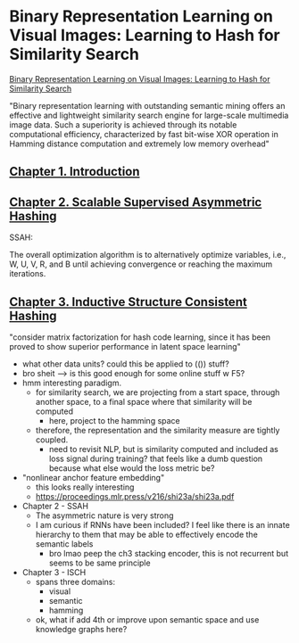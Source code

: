 # Binary Representation Learning on Visual Images: Learning to Hash for Similarity Search

[Binary Representation Learning on Visual Images: Learning to Hash for Similarity Search](https://www.amazon.com/Binary-Representation-Learning-Visual-Images-ebook/dp/B0CX83R73K/ref=tmm_kin_swatch_0?)

"Binary representation learning with outstanding semantic mining offers an effective and lightweight similarity search engine for large-scale multimedia image data. Such a superiority is achieved through its notable computational efficiency, characterized by fast bit-wise XOR operation in Hamming distance computation and extremely low memory overhead"

## [Chapter 1. Introduction](./CHAPTER_1.md)

## [Chapter 2. Scalable Supervised Asymmetric Hashing](./CHAPTER_2.md)

SSAH:

The overall optimization algorithm is to alternatively optimize variables, i.e., W, U, V, R, and B until achieving convergence or reaching the maximum iterations.

## [Chapter 3. Inductive Structure Consistent Hashing](./CHAPTER_3.md)

"consider matrix factorization for hash code learning, since it has been proved to show superior performance in latent space learning"


- what other data units? could this be applied to (()) stuff?
- bro sheit --> is this good enough for some online stuff w F5?
- hmm interesting paradigm.
  - for similarity search, we are projecting from a start space, through another space, to a final space where that similarity will be computed
    - here, project to the hamming space
  - therefore, the representation and the similarity measure are tightly coupled.
    - need to revisit NLP, but is similarity computed and included as loss signal during training? that feels like a dumb question because what else would the loss metric be?
- "nonlinear anchor feature embedding"
  - this looks really interesting
  - https://proceedings.mlr.press/v216/shi23a/shi23a.pdf
- Chapter 2 - SSAH
  - The asymmetric nature is very strong
  - I am curious if RNNs have been included? I feel like there is an innate hierarchy to them that may be able to effectively encode the semantic labels
    - bro lmao peep the ch3 stacking encoder, this is not recurrent but seems to be same principle
- Chapter 3 - ISCH
  - spans three domains:
    - visual
    - semantic
    - hamming
  - ok, what if add 4th or improve upon semantic space and use knowledge graphs here?
